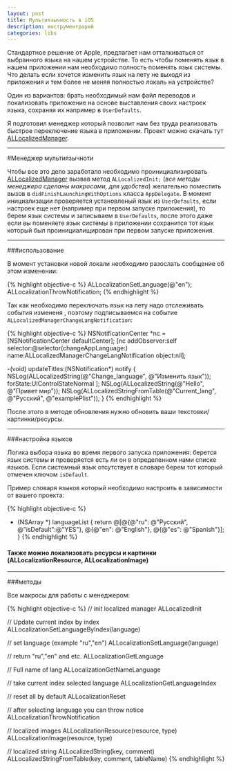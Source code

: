 ```yaml
---
layout: post
title: Мультиязычность в iOS
description: инструментрарий
categories: libs
---
```


Стандартное решение от Apple, предлагает нам отталкиваться от выбранного языка на нашем устройстве. То есть чтобы поменять язык в нашем приложении нам необходимо полность поменять язык системы. Что делать если хочется изменить язык на лету не выходя из приложения и тем более не меняя полностью локаль на устройстве?

Один из вариантов: брать необходимый нам файл переводов и локализовать приложение на основе выставления своих настроек языка, сохраняя их например в `UserDefaults`. 

Я подготовил менеджер который позволит нам без труда реализовать быстрое переключение языка в приложении. Проект можно скачать тут [ALLocalizedManager](https://github.com/alobanov/ALLocalizedManager).

---

#Менеджер мультиязычноти

Чтобы все это дело заработало необходимо проинициализировать   [ALLocalizedManager](https://github.com/alobanov/ALLocalizedManager) вызвав метод `ALLocalizedInit;` (*все методы менеджера сделаны макросами, для удобства*) желательно поместить вызов в `didFinishLaunchingWithOptions` класса `AppDelegate`. В момент инициализации проверяется установленый язык из `UserDefaults`, если настроек еще нет (например при первом запуске приложения), то берем язык системы и записываем в `UserDefaults`, после этого даже если вы поменяете язык системы в приложении сохранится тот язык который был проинициалищирован при первом запуске приложения.

---

###использование

В момент установки новой локали необходимо разослать сообщение об этом изменении:

{% highlight objective-c %}
ALLocalizationSetLanguage(@"en");
ALLocalizationThrowNotification;
{% endhighlight %}

Так как необходимо переключать язык на лету надо отслеживать события измененя , поэтому подписываемся на событие `ALLocalizedManagerChangeLangNotification`:

{% highlight objective-c %}
NSNotificationCenter *nc = [NSNotificationCenter defaultCenter];
    [nc addObserver:self
           selector:@selector(changeAppLanguage:)
               name:ALLocalizedManagerChangeLangNotification
             object:nil];

-(void) updateTitles:(NSNotification*) notify {
    NSLog(ALLocalizedString(@"Change_language", @"Изменить язык"));
                    forState:UIControlStateNormal ];
    NSLog(ALLocalizedString(@"Hello", @"Привет мир"));
    NSLog(ALLocalizedStringFromTable(@"Current_lang", @"Русский", @"examplePlist"));
}
{% endhighlight %}

После этого в методе обновления нужно обновить ваши текстовки/картинки/ресурсы. 

---

###настройка языков

Логика выбора языка во время первого запуска приложения: берется язык системы и проверяется есть ли он в определенном нами списке  языков. Если системный язык отсутствует в словаре берем тот который отмечен ключом `isDefault`.

Пример словаря языков который необходимо настроить в зависимости от вашего проекта:

{% highlight objective-c %}
- (NSArray *) languageList {
    return @[@{@"ru": @"Русский", @"isDefault":@"YES"},
             @{@"en": @"English"},
             @{@"es": @"Spanish"}];
}
{% endhighlight %}

#### Также можно локализовать ресурсы и картинки (ALLocalizationResource, ALLocalizationImage) 

---

###методы

Все макросы для работы с менеджером:

{% highlight objective-c %}
// init localized manager
ALLocalizedInit

// Update current index by index 
ALLocalizationSetLanguageByIndex(language)

// set language (example "ru","en")
ALLocalizationSetLanguage(language)

// return "ru","en" and etc.
ALLocalizationGetLanguage

// Full name of lang
ALLocalizationGetNameLanguage

// take current index selected language
ALLocalizationGetLanguageIndex

// reset all by default
ALLocalizationReset

// after selecting language you can throw notice
ALLocalizationThrowNotification

// localized images
ALLocalizationResource(resource, type)
ALLocalizationImage(resource, type) 

// localized string
ALLocalizedString(key, comment)
ALLocalizedStringFromTable(key, comment, tableName)
{% endhighlight %}
